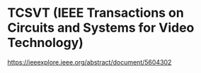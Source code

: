 # TCSVT (IEEE Transactions on Circuits and Systems for Video Technology)

https://ieeexplore.ieee.org/abstract/document/5604302
